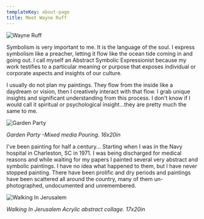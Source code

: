 ```yaml
---
templateKey: about-page
title: Meet Wayne Ruff
---
```


![Wayne Ruff](/img/about.jpg "Wayne Ruff")

Symbolism is very important to me. It is the language of the soul. I express symbolism like a preacher, letting it flow like the ocean tide coming in and going out. I call myself an Abstract Symbolic Expressionist because my work testifies to a particular meaning or purpose that exposes individual or corporate aspects and insights of our culture.

I usually do not plan my paintings. They flow from the inside like a daydream or vision, then I creatively interact with that flow. I grab unique insights and significant understanding from this process. I don't know if I would call it spiritual or psychological insight...they are pretty much the same to me. 

![Garden Party](/img/gardenparty.jpg "Garden Party ")

_Garden Party -Mixed media Pouring. 16x20in_

I've been painting for half a century... Starting when I was in the Navy hospital in Charleston, SC in 1971. I was being discharged for medical reasons and while waiting for my papers I painted several very abstract and symbolic paintings. I have no idea what happened to them, but I have never stopped painting. There have been prolific and dry periods and paintings have been scattered all around the country, many of them un-photographed, undocumented and unremembered.

![Walking In Jerusalem](/img/walkinginjerusalem.jpg "Walking In Jerusalem")

_Walking In Jerusalem Acrylic abstract collage. 17x20in_
